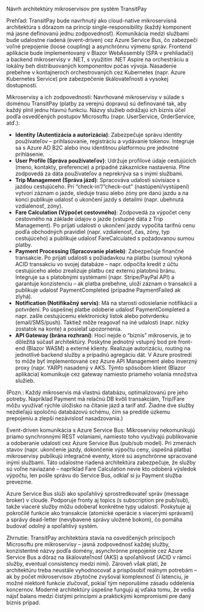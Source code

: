 ﻿Návrh architektúry mikroservisov pre systém TransitPay

Prehľad:
TransitPay bude navrhnutý ako cloud-native mikroservisná architektúra s dôrazom na princíp single-responsibility (každý komponent má jasne definovanú jednu zodpovednosť). Komunikácia medzi službami bude udalostne riadená (event-driven) cez Azure Service Bus, čo zabezpečí voľné prepojenie (loose coupling) a asynchrónnu výmenu správ. Frontend aplikácie bude implementovaný v Blazor WebAssembly (SPA v prehliadači) a backend mikroservisy v .NET, s využitím .NET Aspire na orchestráciu a lokálny beh distribuovaných komponentov počas vývoja. Nasadenie prebehne v kontajneroch orchestrovaných cez Kubernetes (napr. Azure Kubernetes Service) pre zabezpečenie škálovateľnosti a vysokej dostupnosti.

Mikroservisy a ich zodpovednosti:
Navrhované mikroservisy v súlade s doménou TransitPay (platby za verejnú dopravu) sú definované tak, aby každý plnil jednu hlavnú funkciu. Názvy služieb odrážajú ich biznis účel podľa osvedčených postupov Microsoftu (napr. UserService, OrderService, atď.):

- **Identity (Autentizácia a autorizácia)**: Zabezpečuje správu identity používateľov – prihlasovanie, registráciu a vydávanie tokenov. Integruje sa s Azure AD B2C alebo inou identitnou platformou pre jednotné prihlásenie.
- **User Profile (Správa používateľov)**: Udržuje profilové údaje cestujúcich (meno, kontakty, preferencie) a prípadné zákaznícke nastavenia. Plne zodpovedá za dáta používateľov a neprekrýva sa s inými službami.
- **Trip Management (Správa jázd)**: Spracováva udalosti súvisiace s jazdou cestujúceho. Pri “check-in”/“check-out” (nastúpení/vystúpení) vytvorí záznam o jazde, sleduje trasu alebo zóny pre danú jazdu a na konci publikuje udalosť o ukončení jazdy s detailmi (napr. ubehnutá vzdialenosť, zóny).
- **Fare Calculation (Výpočet cestovného)**: Zodpovedá za výpočet ceny cestovného na základe údajov o jazde (vstupné dáta z Trip Management). Po prijatí udalosti o ukončení jazdy vypočíta tarifnú cenu podľa obchodných pravidiel (napr. vzdialenosť, čas, zóny, typ cestujúceho) a publikuje udalosť FareCalculated s požadovanou sumou platby.
- **Payment Processing (Spracovanie platieb)**: Zabezpečuje finančné transakcie. Po prijatí udalosti s požiadavkou na platbu (sumou) vykoná ACID transakciu vo svojej databáze – napr. odpočíta kredit z účtu cestujúceho alebo zrealizuje platbu cez externú platobnú bránu. Integruje sa s platobnými systémami (napr. Stripe/PayPal API) a garantuje konzistenciu – ak platba prebehne, uloží záznam o transakcii a publikuje udalosť PaymentCompleted (prípadne PaymentFailed ak zlyhá).
- **Notification (Notifikačný servis)**: Má na starosti odosielanie notifikácií a potvrdení. Po úspešnej platbe odoberie udalosť PaymentCompleted a napr. zašle cestujúcemu elektronický lístok alebo potvrdenku (email/SMS/push). Taktiež môže reagovať na iné udalosti (napr. nízky zostatok na konte) a posielať upozornenia.
- **API Gateway (brána rozhraní)**: Hoci nejde o “biznis” mikroservis, je to dôležitá súčasť architektúry. Poskytne jednotný vstupný bod pre front-end (Blazor WASM) a externé klienty. Realizuje autorizáciu, routing na jednotlivé backend služby a prípadnú agregáciu dát. V Azure prostredí to môže byť implementované cez Azure API Management alebo inverzný proxy (napr. YARP) nasadený v AKS. Týmto spôsobom klient (Blazor aplikácia) komunikuje cez gateway namiesto priameho volania množstva služieb.

(Pozn.: Každý mikroservis má vlastnú databázu, optimalizovanú pre jeho potreby. Napríklad Payment má relačnú DB kvôli transakciám, Trip/Fare môžu využívať rýchle úložisko na čítanie jázd a taríf atď. Žiadne dve služby nezdieľajú spoločnú databázovú schému, čím sa predíde úzkemu prepojeniu a zlepší nezávislosť nasadzovania.)

Event-driven komunikácia s Azure Service Bus:
Mikroservisy nekomunikujú priamo synchronnými REST volaniami, namiesto toho využívajú publikovanie a odoberanie udalostí cez Azure Service Bus (pub/sub model). Pri zmenách stavov (napr. ukončenie jazdy, dokončenie výpočtu ceny, úspešná platba) mikroservisy publikujú integračné eventy, ktoré sú asynchrónne spracované inými službami. Táto udalostne riadená architektúra zabezpečuje, že služby sú voľne naviazané – napríklad Fare Calculation nevie kto odoberá výsledok výpočtu, len pošle správu do Service Bus, odkiaľ si ju Payment služba prevezme.

Azure Service Bus slúži ako spoľahlivý sprostredkovateľ správ (message broker) v cloude. Podporuje fronty aj topics (s subscription pre pub/sub), takže viaceré služby môžu odoberať konkrétne typy udalostí. Poskytuje aj pokročilé funkcie ako transakcie (atomické operácie s viacerými správami) a správy dead-letter (nevybavené správy uložené bokom), čo pomáha budovať odolný a spoľahlivý systém.

Zhrnutie:
TransitPay architektúra stavia na osvedčených princípoch Microsoftu pre mikroservisy – jasná zodpovednosť každej služby, konzistentné názvy podľa domény, asynchrónne prepojenie cez Azure Service Bus a dôraz na škálovateľnosť (AKS) a spoľahlivosť (ACID v rámci služby, eventual consistency medzi nimi). Zároveň však platí, že architektúru treba neustále vyhodnocovať a prispôsobiť reálnym potrebám – ak by počet mikroservisov zbytočne zvyšoval komplexnosť či latenciu, je možné niektoré funkcie zlučovať, pokiaľ tým neporušíme zásadu oddelenia koncernov. Moderné architektúry úspešne fungujú aj vďaka tomu, že vedia nájsť balans medzi čistými princípmi a praktickými kompromismi pre daný biznis prípad.